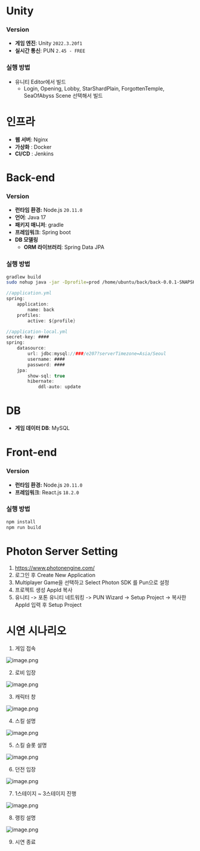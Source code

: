 # Unity

### Version

- **게임 엔진**: Unity `2022.3.20f1`
- **실시간 통신**: PUN `2.45 - FREE`

### 실행 방법

- 유니티 Editor에서 빌드
    - Login, Opening, Lobby, StarShardPlain, ForgottenTemple, SeaOfAbyss Scene 선택해서 빌드

# 인프라

- **웹 서버**: Nginx
- **가상화** : Docker
- **CI/CD** : Jenkins

# Back-end

### Version

- **런타임 환경:** Node.js `20.11.0`
- **언어**: Java 17
- **패키지 매니저**: gradle
- **프레임워크**: Spring boot
- **DB 모델링**
    - **ORM 라이브러리**: Spring Data JPA

### 실행 방법

```sh
gradlew build
sudo nohup java -jar -Dprofile=prod /home/ubuntu/back/back-0.0.1-SNAPSHOT.jar > /home/ubuntu/back/log/back.log 2>&1 &
```

```java
//application.yml
spring:
    application:
        name: back
    profiles:
        active: ${profile}

```
```java
//application-local.yml
secret-key: ####
spring:
    datasource:
        url: jdbc:mysql://###/e207?serverTimezone=Asia/Seoul
        username: ####
        password: ####
    jpa:
        show-sql: true
        hibernate:
            ddl-auto: update

```

# DB

- **게임 데이터 DB**: MySQL

# Front-end

### Version

- **런타임 환경:** Node.js `20.11.0`
- **프레임워크**: React.js `18.2.0`

### 실행 방법

```csharp
npm install
npm run build
```

# Photon Server Setting

1. https://www.photonengine.com/
2. 로그인 후 Create New Application
3. Multiplayer Game을 선택하고 Select Photon SDK 를 Pun으로 설정
4. 프로젝트 생성 AppId 복사
5. 유니티 -> 포톤 유니티 네트워킹 -> PUN Wizard -> Setup Project -> 복사한 AppId 입력 후 Setup Project

# 시연 시나리오

1. 게임 접속


![image.png](./GameImg/LogInGIF.gif)

2. 로비 입장


![image.png](./GameImg/LobbyGIF.gif)

3. 캐릭터 창


![image.png](./GameImg/ClassGIF.gif)

4. 스킬 설명


![image.png](./GameImg/SkillInfoGIF.gif)

5. 스킬 슬롯 설명


![image.png](./GameImg/SkillGIF.gif)

6. 던전 입장


![image.png](./GameImg/DungeonSelectGIF.gif)

7. 1스테이지 ~ 3스테이지 진행


![image.png](./GameImg/MonsterGIF.gif)

8. 랭킹 설명


![image.png](./GameImg/RankingGIF.gif)

9. 시연 종료
